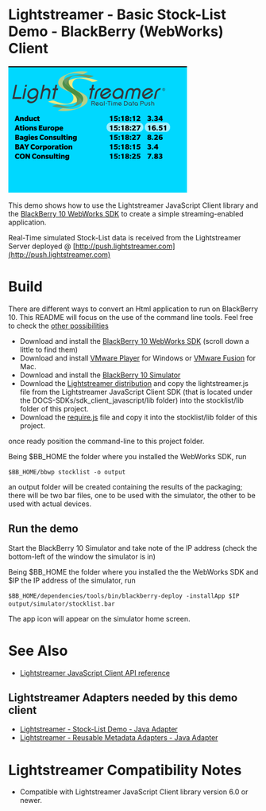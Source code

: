 # Lightstreamer - Basic Stock-List Demo - BlackBerry (WebWorks) Client #
<!-- START DESCRIPTION Basic Stock-List Demo -->

![screenshot](screenshot.png)

This demo shows how to use the Lightstreamer JavaScript Client library and the [BlackBerry 10 WebWorks SDK](http://developer.blackberry.com/html5/) to create a simple streaming-enabled application.

Real-Time simulated Stock-List data is received from the Lightstreamer Server deployed @ [http://push.lightstreamer.com](http://push.lightstreamer.com)
<!-- END DESCRIPTION Basic Stock-List Demo -->

# Build #

There are different ways to convert an Html application to run on BlackBerry 10. This README will focus on the use of the command line tools. Feel free to check the [other possibilities](http://developer.blackberry.com/html5/)

*   Download and install the [BlackBerry 10 WebWorks SDK](http://developer.blackberry.com/html5/download/) (scroll down a little to find them)
*   Download and install [VMware Player](http://www.vmware.com/products/player/) for Windows or [VMware Fusion](http://www.vmware.com/products/fusion/overview.html) for Mac.
*   Download and install the [BlackBerry 10 Simulator](https://developer.blackberry.com/devzone/develop/simulator/simulator_installing.html)
*   Download the [Lightstreamer distribution](http://www.lightstreamer.com/download) and copy the lightstreamer.js file from the Lightstreamer JavaScript Client SDK (that is located under the DOCS-SDKs/sdk_client_javascript/lib folder) into the stocklist/lib folder of this project.
*   Download the [require.js](http://requirejs.org/) file and copy it into the stocklist/lib folder of this project.

once ready position the command-line to this project folder.

Being $BB_HOME the folder where you installed the WebWorks SDK, run
```
$BB_HOME/bbwp stocklist -o output
```
an output folder will be created containing the results of the packaging; there will be two bar files, one to be used with the simulator, the other to be used with actual devices.

## Run the demo ##

Start the BlackBerry 10 Simulator and take note of the IP address (check the bottom-left of the window the simulator is in)

Being $BB_HOME the folder where you installed the the WebWorks SDK and $IP the IP address of the simulator, run
```
$BB_HOME/dependencies/tools/bin/blackberry-deploy -installApp $IP output/simulator/stocklist.bar
```
The app icon will appear on the simulator home screen.

# See Also #

*   [Lightstreamer JavaScript Client API reference](http://www.lightstreamer.com/docs/client_javascript_uni_api/index.html)

## Lightstreamer Adapters needed by this demo client ##
<!-- START RELATED_ENTRIES -->

*   [Lightstreamer - Stock-List Demo - Java Adapter](https://github.com/Weswit/Lightstreamer-example-Stocklist-adapter-java)
*   [Lightstreamer - Reusable Metadata Adapters - Java Adapter](https://github.com/Weswit/Lightstreamer-example-ReusableMetadata-adapter-java)

<!-- END RELATED_ENTRIES -->

# Lightstreamer Compatibility Notes #

*   Compatible with Lightstreamer JavaScript Client library version 6.0 or newer.
